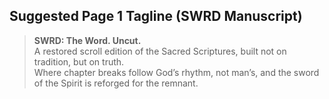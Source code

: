 ## Suggested Page 1 Tagline (SWRD Manuscript)

> **SWRD: The Word. Uncut.**  
> A restored scroll edition of the Sacred Scriptures, built not on tradition, but on truth.  
> Where chapter breaks follow God’s rhythm, not man’s, and the sword of the Spirit is reforged for the remnant.